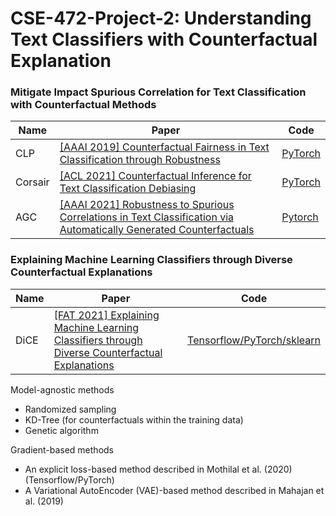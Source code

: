 # CSE-472-Project-2: Understanding Text Classifiers with Counterfactual Explanation

### Mitigate Impact Spurious Correlation for Text Classification with Counterfactual Methods
|Name|Paper|Code
|---|---|---|
|CLP|[[AAAI 2019] Counterfactual Fairness in Text Classification through Robustness](https://arxiv.org/pdf/1809.10610.pdf)|[PyTorch](https://github.com/SaiSakethAluru/Counterfactual-fairness)
|Corsair|[[ACL 2021] Counterfactual Inference for Text Classification Debiasing](https://aclanthology.org/2021.acl-long.422.pdf)|[PyTorch](https://github.com/qianc62/Corsair)
|AGC|[[AAAI 2021] Robustness to Spurious Correlations in Text Classification via Automatically Generated Counterfactuals](https://dl.acm.org/doi/pdf/10.1145/3306618.3317950)|[Pytorch](https://github.com/tapilab/aaai-2021-counterfactuals)


### Explaining Machine Learning Classifiers through Diverse Counterfactual Explanations
|Name|Paper|Code
|---|---|---|
|DiCE|[[FAT 2021] Explaining Machine Learning Classifiers through Diverse Counterfactual Explanations](https://arxiv.org/abs/1905.07697)|[Tensorflow/PyTorch/sklearn](https://github.com/interpretml/DiCE)
Model-agnostic methods
- Randomized sampling
- KD-Tree (for counterfactuals within the training data)
- Genetic algorithm

Gradient-based methods
- An explicit loss-based method described in Mothilal et al. (2020) (Tensorflow/PyTorch)
- A Variational AutoEncoder (VAE)-based method described in Mahajan et al. (2019)
